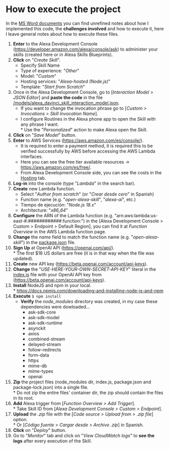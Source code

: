 # How to execute the project

In the [MS Word documents](https://github.com/jpartida97/alexa-davinci-skill/tree/main/docs) you can find unrefined notes about how I implemented this code, the **challenges involved** and how to execute it, here I leave general notes about how to execute these files.

1. **Enter** to the Alexa Development Console (https://developer.amazon.com/alexa/console/ask) to administer your skills (created here or in Alexa Skills Blueprints).
2. **Click** on "_Create Skill_".
    - Specify Skill Name
    - Type of experience: "_Other_"
    - Model: "_Custom_"
    - Hosting services: "_Alexa-hosted (Node.js)_"
    - Template: "_Start from Scratch_"
4. Once in the Alexa Development Console, go to [_Interaction Model > JSON Editor_] and **paste the code** in the file [/models/alexa_davinci_skill_interaction_model.json](https://github.com/jpartida97/alexa-davinci-skill/blob/a4b3e2c440b95a0adc32887964588c50ed0e1b98/models/alexa_davinci_skill_interaction_model.json).
    - If you want to change the invocation phrase go to [_Custom > Invocations > Skill Invocation Name_].
    - I configure Routines in the Alexa phone app to open the Skill with any phrase I want.
      <br/> \* Use the "_Personalized_" action to make Alexa open the Skill.
6. **Click** on "_Save Model_" button.
7. **Enter** to AWS Services (https://aws.amazon.com/es/console/).
    - It is required to enter a payment method, it is required this to be verified successfully by AWS before accessing the AWS Lambda interfaces.
    - Here you can see the free tier available resources -> https://aws.amazon.com/es/free/.
    - From Alexa Development Console side, you can see the costs in the [Hosting](https://developer.amazon.com/alexa/console/ask/editor/usage) tab.
9. **Log-in** into the console (type "_Lambda_" in the search bar).
10. **Create** new Lambda function.
    - Select "_Author from scratch_" (or "_Crear desde cero_" in Spanish)
    - Function name (e.g. "_open-alexa-skill_", "_alexa-ai_", etc.)
    - Tiempo de ejecución: "_Node.js 18.x_"
    - Architecture: "_x86_64_"
11. **Configure** the ARN of the Lambda function (e.g. "arn:aws:lambda:us-east-#:############:function:<FunctionName>") in the [Alexa Development Console > Custom > Endpoint > Default Region], you can find it at _Function Overview_ in the AWS Lambda function page.
12. **Change** the _name_ field to match the function name (e.g. "_open-alexa-skill_") in the [package.json](https://github.com/jpartida97/alexa-davinci-skill/blob/main/lambda/custom/package.json) file.
13. **Sign Up** at OpenAI API (https://openai.com/api/).
    <br/> \* The first $18 US dollars are free (it is in that way when the file was updated).
14. **Create** new API key (https://beta.openai.com/account/api-keys).
15. **Change** the "_USE-HERE-YOUR-OWN-SECRET-API-KEY_" literal in the [index.js](https://github.com/jpartida97/alexa-davinci-skill/blob/main/lambda/custom/index.js) file with your OpenAI API key from (https://beta.openai.com/account/api-keys).
16. **Install** NodeJS and npm in your local.
    <br/> \* https://docs.npmjs.com/downloading-and-installing-node-js-and-npm
14. **Execute** `$ npm install`
    - **Verify** the _node_modules_ directory was created, in my case these dependencies were dowloaded...
      -  ask-sdk-core
      -  ask-sdk-model
      -  ask-sdk-runtime
      -  asynckit
      -  axios
      -  combined-stream
      -  delayed-stream
      -  follow-redirects
      -  form-data
      -  https
      -  mime-db
      -  mime-types
      -  openai
15. **Zip** the project files (node_modules dir, index.js, package.json and package-lock.json) into a single file.
    <br/> \* Do not zip the entire files' container dir, the zip should contain the files in its root.
16. **Add** Alexa trigger from [_Function Overview > Add Trigger_].
    <br/> \* Take Skill ID from [_Alexa Development Console > Custom > Endpoint_].
18. **Upload** the _.zip_ file with the [_Code source > Upload from > .zip file_] option.
    <br/> \* Or [_Código fuente > Cargar desde > Archivo .zip_] in Spanish.
19. **Click** on "_Deploy_" button.
20. Go to "_Monitor_" tab and click on "_View CloudWatch logs_" to **see the logs** after every execution of the Skill.
